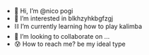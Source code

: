 - 👋 Hi, I’m @nico pogi
- 👀 I’m interested in blkhzyhkbgfzgj
- ⛓️ I’m currently learning how to play kalimba
- 💞️ I’m looking to collaborate on ...
- 😰 How to reach me? be my ideal type

<!---
kinda boring person 
